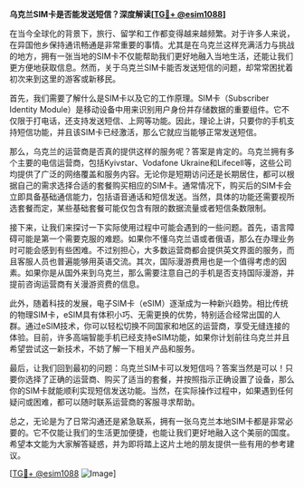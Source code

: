 **乌克兰SIM卡是否能发送短信？深度解读[[TG💪+ @esim1088](https://t.me/s/esim1088)]**

在当今全球化的背景下，旅行、留学和工作都变得越来越频繁。对于许多人来说，在异国他乡保持通讯畅通是非常重要的事情。尤其是在乌克兰这样充满活力与挑战的地方，拥有一张当地的SIM卡不仅能帮助我们更好地融入当地生活，还能让我们更方便地获取信息。然而，关于乌克兰SIM卡能否发送短信的问题，却常常困扰着初次来到这里的游客或新移民。

首先，我们需要了解什么是SIM卡以及它的工作原理。SIM卡（Subscriber Identity Module）是移动设备中用来识别用户身份并存储数据的重要组件。它不仅限于打电话，还支持发送短信、上网等功能。因此，理论上讲，只要你的手机支持短信功能，并且该SIM卡已经激活，那么它就应当能够正常发送短信。

那么，乌克兰的运营商是否真的提供这样的服务呢？答案是肯定的。乌克兰拥有多个主要的电信运营商，包括Kyivstar、Vodafone Ukraine和Lifecell等，这些公司均提供了广泛的网络覆盖和服务内容。无论你是短期访问还是长期居住，都可以根据自己的需求选择合适的套餐购买相应的SIM卡。通常情况下，购买后的SIM卡会立即具备基础通信能力，包括语音通话和短信发送。当然，具体的功能还需要视所选套餐而定，某些基础套餐可能仅包含有限的数据流量或者短信条数限制。

接下来，让我们来探讨一下实际使用过程中可能会遇到的一些问题。首先，语言障碍可能是第一个需要克服的难题。如果你不懂乌克兰语或者俄语，那么在办理业务时可能会感到有些困难。不过别担心，大多数运营商都会提供英文界面的服务，而且客服人员也普遍能够用英语交流。其次，国际漫游费用也是一个值得考虑的因素。如果你是从国外来到乌克兰，那么需要注意自己的手机是否支持国际漫游，并提前咨询运营商有关漫游资费的信息。

此外，随着科技的发展，电子SIM卡（eSIM）逐渐成为一种新兴趋势。相比传统的物理SIM卡，eSIM具有体积小巧、无需更换的优势，特别适合经常出国的人群。通过eSIM技术，你可以轻松切换不同国家和地区的运营商，享受无缝连接的体验。目前，许多高端智能手机已经支持eSIM功能，如果你计划前往乌克兰并且希望尝试这一新技术，不妨了解一下相关产品和服务。

最后，让我们回到最初的问题：乌克兰SIM卡可以发短信吗？答案当然是可以！只要你选择了正确的运营商、购买了适当的套餐，并按照指示正确设置了设备，那么你的SIM卡就能顺利实现短信发送功能。当然，在实际操作过程中，如果遇到任何疑问或困难，都可以随时联系运营商的客服寻求帮助。

总之，无论是为了日常沟通还是紧急联系，拥有一张乌克兰本地SIM卡都是非常必要的。它不仅能让我们的生活更加便捷，也能让我们更好地融入这个美丽的国度。希望本文能为大家解答疑惑，并为即将踏上这片土地的朋友提供一些有用的参考建议。

[[TG💪+ @esim1088](https://t.me/s/esim1088) ![Image](https://i.postimg.cc/4NQfJmqS/Snipaste-2025-05-13-00-14-12.png)]